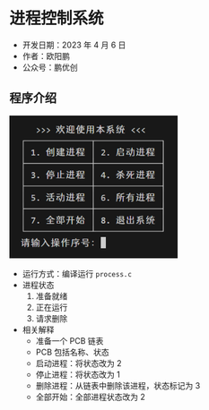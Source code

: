 # 进程控制系统

- 开发日期：2023 年 4 月 6 日
- 作者：欧阳鹏
- 公众号：鹏优创

## 程序介绍

<img src="img.png" width="300">

- 运行方式：编译运行 `process.c`
- 进程状态
  1. 准备就绪
  2. 正在运行
  3. 请求删除
- 相关解释
  - 准备一个 PCB 链表
  - PCB 包括名称、状态
  - 启动进程：将状态改为 2
  - 停止进程：将状态改为 1
  - 删除进程：从链表中删除该进程，状态标记为 3
  - 全部开始：全部进程状态改为 2